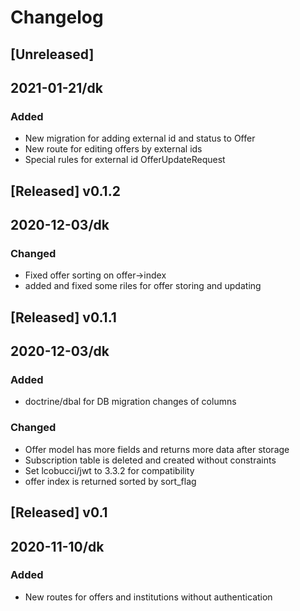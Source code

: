 # Changelog

## [Unreleased]

## 2021-01-21/dk
### Added
- New migration for adding external id and status to Offer
- New route for editing offers by external ids
- Special rules for external id OfferUpdateRequest

## [Released] v0.1.2

## 2020-12-03/dk
### Changed
- Fixed offer sorting on offer->index
- added and fixed some riles for offer storing and updating

## [Released] v0.1.1

## 2020-12-03/dk
### Added
- doctrine/dbal for DB migration changes of columns
### Changed
- Offer model has more fields and returns more data after storage
- Subscription table is deleted and created without constraints
- Set lcobucci/jwt to 3.3.2 for compatibility
- offer index is returned sorted by sort_flag

## [Released] v0.1

## 2020-11-10/dk
### Added
- New routes for offers and institutions without authentication

